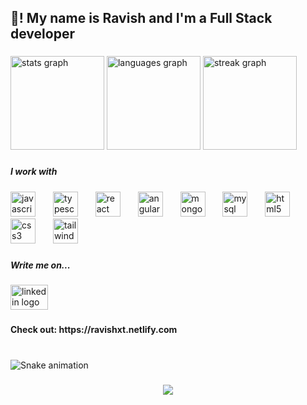 <h2 align="left">👋! My name is Ravish and I'm a Full Stack developer</h2>

###

<div align="left">
  <img src="https://github-readme-stats.vercel.app/api?username=ravishxt&hide_title=false&hide_rank=true&show_icons=true&include_all_commits=true&count_private=true&disable_animations=false&theme=react&locale=en&hide_border=true&custom_title=My%20GitHub%20Stats" height="150" alt="stats graph"  />
  <img src="https://github-readme-stats.vercel.app/api/top-langs?username=ravishxt&locale=en&hide_title=false&layout=compact&card_width=320&langs_count=4&theme=react&hide_border=true&custom_title=Mostly%20worked%20in..." height="150" alt="languages graph"  />
  <img src="https://streak-stats.demolab.com?user=ravishxt&locale=en&mode=weekly&theme=react&hide_border=true&border_radius=5" height="150" alt="streak graph"  />
</div>

###

<h5 align="left">I work with</h5>

###

<div align="left">
  <img src="https://skillicons.dev/icons?i=js" height="40" alt="javascript logo"  />
  <img width="20" />
  <img src="https://skillicons.dev/icons?i=ts" height="40" alt="typescript logo"  />
  <img width="20" />
  <img src="https://skillicons.dev/icons?i=react" height="40" alt="react logo"  />
  <img width="20" />
  <img src="https://skillicons.dev/icons?i=angular" height="40" alt="angularjs logo"  />
  <img width="20" />
  <img src="https://skillicons.dev/icons?i=mongodb" height="40" alt="mongodb logo"  />
  <img width="20" />
  <img src="https://skillicons.dev/icons?i=mysql" height="40" alt="mysql logo"  />
  <img width="20" />
  <img src="https://skillicons.dev/icons?i=html" height="40" alt="html5 logo"  />
  <img width="20" />
  <img src="https://skillicons.dev/icons?i=css" height="40" alt="css3 logo"  />
  <img width="20" />
  <img src="https://skillicons.dev/icons?i=tailwind" height="40" alt="tailwindcss logo"  />
</div>

###

<h5 align="left">Write me on...</h5>

###

<div align="left">
  <a href="https://www.linkedin.com/in/ravishxt/" target="_blank">
    <img src="https://raw.githubusercontent.com/maurodesouza/profile-readme-generator/master/src/assets/icons/social/linkedin/default.svg" width="60" height="40" alt="linkedin logo"  />
  </a>
</div>

###

<h4 align="left">Check out: https://ravishxt.netlify.com</h4>

###

<br clear="both">

<img src="https://raw.githubusercontent.com/ravishxt/ravishxt/output/snake.svg" alt="Snake animation" />

###

<div align="center">
  <img src="https://profile-counter.glitch.me/ravishxt/count.svg?"  />
</div>

###
